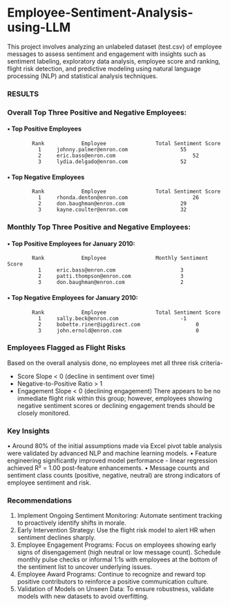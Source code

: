 # Employee-Sentiment-Analysis-using-LLM
This project involves analyzing an unlabeled dataset (test.csv) of employee messages to assess sentiment and engagement with insights such as sentiment labeling, exploratory data analysis, employee score and ranking, flight risk detection, and predictive modeling using natural language processing (NLP) and statistical analysis techniques. 

### RESULTS

### Overall Top Three Positive and Negative Employees:
#### •	Top Positive Employees 
            Rank	        Employee	            Total Sentiment Score
              1	    johnny.palmer@enron.com             	55
              2	    eric.bass@enron.com                         52
              3	    lydia.delgado@enron.com             	52

#### •	Top Negative Employees  
            Rank	        Employee	            Total Sentiment Score
              1	    rhonda.denton@enron.com	                    26
              2	    don.baughman@enron.com               	29
              3	    kayne.coulter@enron.com             	32


### Monthly Top Three Positive and Negative Employees:
#### •	Top Positive Employees for January 2010:
            Rank	        Employee	            Monthly Sentiment Score
              1	    eric.bass@enron.com                 	3
              2	    patti.thompson@enron.com             	3
              3	    don.baughman@enron.com              	2

#### •	Top Negative Employees for January 2010:
            Rank	        Employee	            Total Sentiment Score
              1	    sally.beck@enron.com                	-1
              2	    bobette.riner@ipgdirect.com                  0
              3	    john.ernold@enron.com             	         0

### Employees Flagged as Flight Risks
Based on the overall analysis done, no employees met all three risk criteria-
  -	Score Slope < 0 (decline in sentiment over time)
  -	Negative-to-Positive Ratio > 1
  -	Engagement Slope < 0 (declining engagement)
There appears to be no immediate flight risk within this group; however, employees showing negative sentiment scores or declining engagement trends should be closely monitored.

### Key Insights
•	Around 80% of the initial assumptions made via Excel pivot table analysis were validated by advanced NLP and machine learning models.
•	Feature engineering significantly improved model performance - linear regression achieved R² = 1.00 post-feature enhancements.
•	Message counts and sentiment class counts (positive, negative, neutral) are strong indicators of employee sentiment and risk.

### Recommendations
1.	Implement Ongoing Sentiment Monitoring: Automate sentiment tracking to proactively identify shifts in morale.
2.	Early Intervention Strategy: Use the flight risk model to alert HR when sentiment declines sharply.
3.	Employee Engagement Programs: Focus on employees showing early signs of disengagement (high neutral or low message count). Schedule monthly pulse checks or informal 1:1s with employees at the bottom of the sentiment list to uncover underlying issues.
4.	Employee Award Programs: Continue to recognize and reward top positive contributors to reinforce a positive communication culture.
5.	Validation of Models on Unseen Data: To ensure robustness, validate models with new datasets to avoid overfitting.

